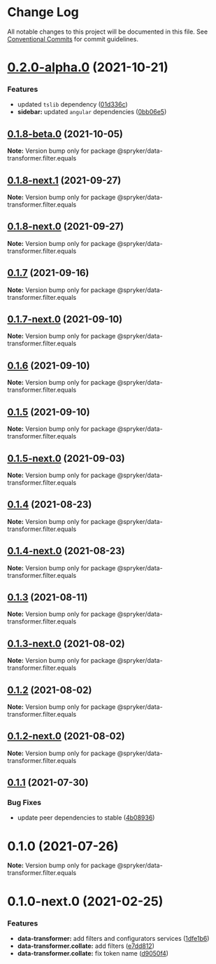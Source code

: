 # Change Log

All notable changes to this project will be documented in this file.
See [Conventional Commits](https://conventionalcommits.org) for commit guidelines.

# [0.2.0-alpha.0](https://github.com/spryker/ui-components/compare/@spryker/data-transformer.filter.equals@0.1.8-beta.0...@spryker/data-transformer.filter.equals@0.2.0-alpha.0) (2021-10-21)


### Features

* updated `tslib` dependency ([01d336c](https://github.com/spryker/ui-components/commit/01d336c2ed9ab974f38f6491eb4b440427117203))
* **sidebar:** updated `angular` dependencies ([0bb06e5](https://github.com/spryker/ui-components/commit/0bb06e56eb2981d8dff2931dd10493591ff9a08f))





## [0.1.8-beta.0](https://github.com/spryker/ui-components/compare/@spryker/data-transformer.filter.equals@0.1.8-next.1...@spryker/data-transformer.filter.equals@0.1.8-beta.0) (2021-10-05)

**Note:** Version bump only for package @spryker/data-transformer.filter.equals





## [0.1.8-next.1](https://github.com/spryker/ui-components/compare/@spryker/data-transformer.filter.equals@0.1.7...@spryker/data-transformer.filter.equals@0.1.8-next.1) (2021-09-27)

**Note:** Version bump only for package @spryker/data-transformer.filter.equals





## [0.1.8-next.0](https://github.com/spryker/zed-gui/compare/@spryker/data-transformer.filter.equals@0.1.4...@spryker/data-transformer.filter.equals@0.1.8-next.0) (2021-09-27)

**Note:** Version bump only for package @spryker/data-transformer.filter.equals





## [0.1.7](https://github.com/spryker/ui-components/compare/@spryker/data-transformer.filter.equals@0.1.7-next.0...@spryker/data-transformer.filter.equals@0.1.7) (2021-09-16)

**Note:** Version bump only for package @spryker/data-transformer.filter.equals





## [0.1.7-next.0](https://github.com/spryker/ui-components/compare/@spryker/data-transformer.filter.equals@0.1.6...@spryker/data-transformer.filter.equals@0.1.7-next.0) (2021-09-10)

**Note:** Version bump only for package @spryker/data-transformer.filter.equals





## [0.1.6](https://github.com/spryker/ui-components/compare/@spryker/data-transformer.filter.equals@0.1.5-next.0...@spryker/data-transformer.filter.equals@0.1.6) (2021-09-10)

**Note:** Version bump only for package @spryker/data-transformer.filter.equals





## [0.1.5](https://github.com/spryker/ui-components/compare/@spryker/data-transformer.filter.equals@0.1.5-next.0...@spryker/data-transformer.filter.equals@0.1.5) (2021-09-10)

**Note:** Version bump only for package @spryker/data-transformer.filter.equals





## [0.1.5-next.0](https://github.com/spryker/ui-components/compare/@spryker/data-transformer.filter.equals@0.1.4...@spryker/data-transformer.filter.equals@0.1.5-next.0) (2021-09-03)

**Note:** Version bump only for package @spryker/data-transformer.filter.equals





## [0.1.4](https://github.com/spryker/ui-components/compare/@spryker/data-transformer.filter.equals@0.1.4-next.0...@spryker/data-transformer.filter.equals@0.1.4) (2021-08-23)

**Note:** Version bump only for package @spryker/data-transformer.filter.equals





## [0.1.4-next.0](https://github.com/spryker/ui-components/compare/@spryker/data-transformer.filter.equals@0.1.3...@spryker/data-transformer.filter.equals@0.1.4-next.0) (2021-08-23)

**Note:** Version bump only for package @spryker/data-transformer.filter.equals





## [0.1.3](https://github.com/spryker/ui-components/compare/@spryker/data-transformer.filter.equals@0.1.3-next.0...@spryker/data-transformer.filter.equals@0.1.3) (2021-08-11)

**Note:** Version bump only for package @spryker/data-transformer.filter.equals





## [0.1.3-next.0](https://github.com/spryker/ui-components/compare/@spryker/data-transformer.filter.equals@0.1.2...@spryker/data-transformer.filter.equals@0.1.3-next.0) (2021-08-02)

**Note:** Version bump only for package @spryker/data-transformer.filter.equals





## [0.1.2](https://github.com/spryker/ui-components/compare/@spryker/data-transformer.filter.equals@0.1.2-next.0...@spryker/data-transformer.filter.equals@0.1.2) (2021-08-02)

**Note:** Version bump only for package @spryker/data-transformer.filter.equals





## [0.1.2-next.0](https://github.com/spryker/ui-components/compare/@spryker/data-transformer.filter.equals@0.1.1...@spryker/data-transformer.filter.equals@0.1.2-next.0) (2021-08-02)

**Note:** Version bump only for package @spryker/data-transformer.filter.equals





## [0.1.1](https://github.com/spryker/ui-components/compare/@spryker/data-transformer.filter.equals@0.1.0...@spryker/data-transformer.filter.equals@0.1.1) (2021-07-30)


### Bug Fixes

* update peer dependencies to stable ([4b08936](https://github.com/spryker/ui-components/commit/4b0893691360cf4bd66935aed24873266c98c4e4))





# 0.1.0 (2021-07-26)

**Note:** Version bump only for package @spryker/data-transformer.filter.equals





# 0.1.0-next.0 (2021-02-25)


### Features

* **data-transformer:** add filters and configurators services ([1dfe1b6](https://github.com/spryker/ui-components/commit/1dfe1b6b8c84e5742bea658145c46eeca97b3915))
* **data-transformer.collate:** add filters ([e7dd812](https://github.com/spryker/ui-components/commit/e7dd81247ba953d38fc44109a45053c930ec9aa0))
* **data-transformer.collate:** fix token name ([d9050f4](https://github.com/spryker/ui-components/commit/d9050f4531c617cd8c8b64c1f4755f5bce82a45a))
